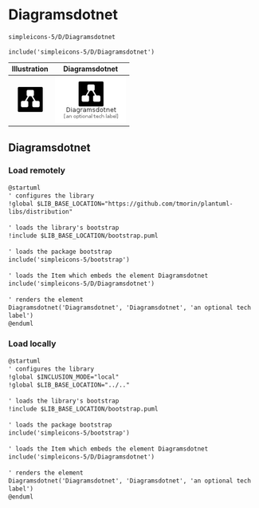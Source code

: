 # Diagramsdotnet


```text
simpleicons-5/D/Diagramsdotnet
```

```text
include('simpleicons-5/D/Diagramsdotnet')
```



| Illustration | Diagramsdotnet |
| :---: | :---: |
| ![illustration for Illustration](../../simpleicons-5/D/Diagramsdotnet.png) | ![illustration for Diagramsdotnet](../../simpleicons-5/D/Diagramsdotnet.Local.png) |




## Diagramsdotnet

### Load remotely
```plantuml
@startuml
' configures the library
!global $LIB_BASE_LOCATION="https://github.com/tmorin/plantuml-libs/distribution"

' loads the library's bootstrap
!include $LIB_BASE_LOCATION/bootstrap.puml

' loads the package bootstrap
include('simpleicons-5/bootstrap')

' loads the Item which embeds the element Diagramsdotnet
include('simpleicons-5/D/Diagramsdotnet')

' renders the element
Diagramsdotnet('Diagramsdotnet', 'Diagramsdotnet', 'an optional tech label')
@enduml
```

### Load locally
```plantuml
@startuml
' configures the library
!global $INCLUSION_MODE="local"
!global $LIB_BASE_LOCATION="../.."

' loads the library's bootstrap
!include $LIB_BASE_LOCATION/bootstrap.puml

' loads the package bootstrap
include('simpleicons-5/bootstrap')

' loads the Item which embeds the element Diagramsdotnet
include('simpleicons-5/D/Diagramsdotnet')

' renders the element
Diagramsdotnet('Diagramsdotnet', 'Diagramsdotnet', 'an optional tech label')
@enduml
```

